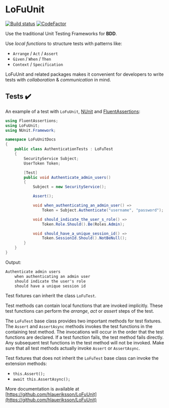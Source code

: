 # LoFuUnit

[![Build status](https://ci.appveyor.com/api/projects/status/ahjxbhw42vggh0su?svg=true)](https://ci.appveyor.com/project/hlaueriksson/lofuunit)
[![CodeFactor](https://www.codefactor.io/repository/github/hlaueriksson/lofuunit/badge)](https://www.codefactor.io/repository/github/hlaueriksson/lofuunit)

Use the traditional Unit Testing Frameworks for **BDD**.

Use _local functions_ to structure tests with patterns like:

* `Arrange` / `Act` / `Assert`
* `Given` / `When` / `Then`
* `Context` / `Specification`

LoFuUnit and related packages makes it convenient for developers to write tests with _collaboration_ & _communication_ in mind.

## Tests ✔️

An example of a test with `LoFuUnit`, [NUnit](https://www.nuget.org/packages/NUnit/) and [FluentAssertions](https://www.nuget.org/packages/FluentAssertions/):

```csharp
using FluentAssertions;
using LoFuUnit;
using NUnit.Framework;

namespace LoFuUnitDocs
{
    public class AuthenticationTests : LoFuTest
    {
        SecurityService Subject;
        UserToken Token;

        [Test]
        public void Authenticate_admin_users()
        {
            Subject = new SecurityService();

            Assert();

            void when_authenticating_an_admin_user() =>
                Token = Subject.Authenticate("username", "password");

            void should_indicate_the_user_s_role() =>
                Token.Role.Should().Be(Roles.Admin);

            void should_have_a_unique_session_id() =>
                Token.SessionId.Should().NotBeNull();
        }
    }
}
```

Output:

```txt
Authenticate admin users
	when authenticating an admin user
	should indicate the user's role
	should have a unique session id
```

Test fixtures can inherit the class `LoFuTest`.

Test methods can contain local functions that are invoked implicitly.
These test functions can perform the _arrange_, _act_ or _assert_ steps of the test.

The `LoFuTest` base class provides two important methods for test fixtures.
The `Assert` and `AssertAsync` methods invokes the test functions in the containing test method.
The invocations will occur in the order that the test functions are declared.
If a test function fails, the test method fails directly. Any subsequent test functions in the test method will not be invoked.
Make sure that all test methods actually invoke `Assert` or `AssertAsync`.

Test fixtures that does not inherit the `LoFuTest` base class can invoke the extension methods:

* `this.Assert();`
* `await this.AssertAsync();`

More documentation is available at [https://github.com/hlaueriksson/LoFuUnit](https://github.com/hlaueriksson/LoFuUnit)
